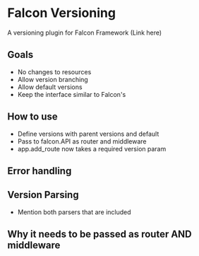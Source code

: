# Falcon Versioning

A versioning plugin for Falcon Framework (Link here)

## Goals
* No changes to resources
* Allow version branching
* Allow default versions
* Keep the interface similar to Falcon's

## How to use
* Define versions with parent versions and default
* Pass to falcon.API as router and middleware
* app.add_route now takes a required version param

## Error handling

## Version Parsing
* Mention both parsers that are included

## Why it needs to be passed as router AND middleware

